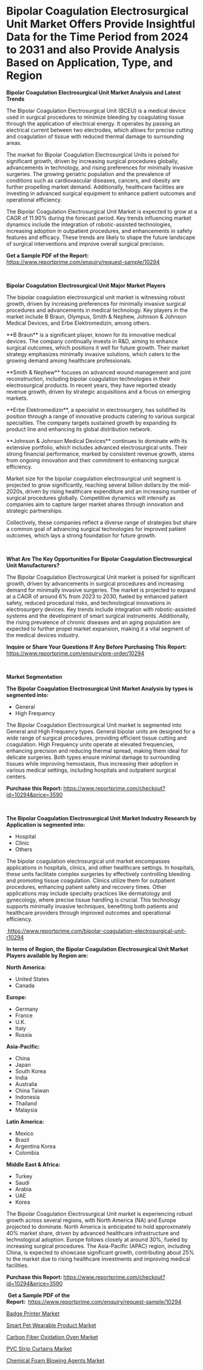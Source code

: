 <p><h1>Bipolar Coagulation Electrosurgical Unit Market Offers Provide Insightful Data for the Time Period from 2024 to 2031 and also Provide Analysis Based on Application, Type, and Region</h1></p><p><strong>Bipolar Coagulation Electrosurgical Unit Market Analysis and Latest Trends</strong></p>
<p><p>The Bipolar Coagulation Electrosurgical Unit (BCEU) is a medical device used in surgical procedures to minimize bleeding by coagulating tissue through the application of electrical energy. It operates by passing an electrical current between two electrodes, which allows for precise cutting and coagulation of tissue with reduced thermal damage to surrounding areas. </p><p>The market for Bipolar Coagulation Electrosurgical Units is poised for significant growth, driven by increasing surgical procedures globally, advancements in technology, and rising preferences for minimally invasive surgeries. The growing geriatric population and the prevalence of conditions such as cardiovascular diseases, cancers, and obesity are further propelling market demand. Additionally, healthcare facilities are investing in advanced surgical equipment to enhance patient outcomes and operational efficiency.</p><p>The Bipolar Coagulation Electrosurgical Unit Market is expected to grow at a CAGR of 11.90% during the forecast period. Key trends influencing market dynamics include the integration of robotic-assisted technologies, increasing adoption in outpatient procedures, and enhancements in safety features and efficacy. These trends are likely to shape the future landscape of surgical interventions and improve overall surgical precision.</p></p>
<p><strong>Get a Sample PDF of the Report:&nbsp;</strong> <a href="https://www.reportprime.com/enquiry/request-sample/10294">https://www.reportprime.com/enquiry/request-sample/10294</a></p>
<p>&nbsp;</p>
<p><strong>Bipolar Coagulation Electrosurgical Unit Major Market Players</strong></p>
<p><p>The bipolar coagulation electrosurgical unit market is witnessing robust growth, driven by increasing preferences for minimally invasive surgical procedures and advancements in medical technology. Key players in the market include B Braun, Olympus, Smith & Nephew, Johnson & Johnson Medical Devices, and Erbe Elektromedizin, among others. </p><p>**B Braun** is a significant player, known for its innovative medical devices. The company continually invests in R&D, aiming to enhance surgical outcomes, which positions it well for future growth. Their market strategy emphasizes minimally invasive solutions, which caters to the growing demand among healthcare professionals.</p><p>**Smith & Nephew** focuses on advanced wound management and joint reconstruction, including bipolar coagulation technologies in their electrosurgical products. In recent years, they have reported steady revenue growth, driven by strategic acquisitions and a focus on emerging markets.</p><p>**Erbe Elektromedizin**, a specialist in electrosurgery, has solidified its position through a range of innovative products catering to various surgical specialties. The company targets sustained growth by expanding its product line and enhancing its global distribution network.</p><p>**Johnson & Johnson Medical Devices** continues to dominate with its extensive portfolio, which includes advanced electrosurgical units. Their strong financial performance, marked by consistent revenue growth, stems from ongoing innovation and their commitment to enhancing surgical efficiency.</p><p>Market size for the bipolar coagulation electrosurgical unit segment is projected to grow significantly, reaching several billion dollars by the mid-2020s, driven by rising healthcare expenditure and an increasing number of surgical procedures globally. Competitive dynamics will intensify as companies aim to capture larger market shares through innovation and strategic partnerships. </p><p>Collectively, these companies reflect a diverse range of strategies but share a common goal of advancing surgical technologies for improved patient outcomes, which lays a strong foundation for future growth.</p></p>
<p>&nbsp;</p>
<p><strong>What Are The Key Opportunities For Bipolar Coagulation Electrosurgical Unit Manufacturers?</strong></p>
<p><p>The Bipolar Coagulation Electrosurgical Unit market is poised for significant growth, driven by advancements in surgical procedures and increasing demand for minimally invasive surgeries. The market is projected to expand at a CAGR of around 6% from 2023 to 2030, fueled by enhanced patient safety, reduced procedural risks, and technological innovations in electrosurgery devices. Key trends include integration with robotic-assisted systems and the development of smart surgical instruments. Additionally, the rising prevalence of chronic diseases and an aging population are expected to further propel market expansion, making it a vital segment of the medical devices industry.</p></p>
<p><strong>Inquire or Share Your Questions If Any Before Purchasing This Report:</strong> <a href="https://www.reportprime.com/enquiry/pre-order/10294">https://www.reportprime.com/enquiry/pre-order/10294</a></p>
<p>&nbsp;</p>
<p><strong>Market Segmentation</strong></p>
<p><strong>The Bipolar Coagulation Electrosurgical Unit Market Analysis by types is segmented into:</strong></p>
<p><ul><li>General</li><li>High Frequency</li></ul></p>
<p><p>The Bipolar Coagulation Electrosurgical Unit market is segmented into General and High Frequency types. General bipolar units are designed for a wide range of surgical procedures, providing efficient tissue cutting and coagulation. High Frequency units operate at elevated frequencies, enhancing precision and reducing thermal spread, making them ideal for delicate surgeries. Both types ensure minimal damage to surrounding tissues while improving hemostasis, thus increasing their adoption in various medical settings, including hospitals and outpatient surgical centers.</p></p>
<p><strong>Purchase this Report:&nbsp;</strong><a href="https://www.reportprime.com/checkout?id=10294&price=3590">https://www.reportprime.com/checkout?id=10294&price=3590</a></p>
<p>&nbsp;</p>
<p><strong>The Bipolar Coagulation Electrosurgical Unit Market Industry Research by Application is segmented into:</strong></p>
<p><ul><li>Hospital</li><li>Clinic</li><li>Others</li></ul></p>
<p><p>The bipolar coagulation electrosurgical unit market encompasses applications in hospitals, clinics, and other healthcare settings. In hospitals, these units facilitate complex surgeries by effectively controlling bleeding and promoting tissue coagulation. Clinics utilize them for outpatient procedures, enhancing patient safety and recovery times. Other applications may include specialty practices like dermatology and gynecology, where precise tissue handling is crucial. This technology supports minimally invasive techniques, benefiting both patients and healthcare providers through improved outcomes and operational efficiency.</p></p>
<p><a href="https://www.reportprime.com/bipolar-coagulation-electrosurgical-unit-r10294">&nbsp;https://www.reportprime.com/bipolar-coagulation-electrosurgical-unit-r10294</a></p>
<p><strong>In terms of Region, the Bipolar Coagulation Electrosurgical Unit Market Players available by Region are:</strong></p>
<p>
    <p> <strong> North America: </strong>
        <ul>
            <li>United States</li>
            <li>Canada</li>
        </ul>
        </p> 
    <p> <strong> Europe: </strong>
        <ul>
            <li>Germany</li>
            <li>France</li>
            <li>U.K.</li>
            <li>Italy</li>
            <li>Russia</li>
        </ul>
        </p> 
    <p> <strong> Asia-Pacific: </strong>
        <ul>
            <li>China</li>
            <li>Japan</li>
            <li>South Korea</li>
            <li>India</li>
            <li>Australia</li>
            <li>China Taiwan</li>
            <li>Indonesia</li>
            <li>Thailand</li>
            <li>Malaysia</li>
        </ul>
        </p> 
    <p> <strong> Latin America: </strong>
        <ul>
            <li>Mexico</li>
            <li>Brazil</li>
            <li>Argentina Korea</li>
            <li>Colombia</li>
        </ul>
        </p> 
    <p> <strong> Middle East & Africa: </strong>
        <ul>
            <li>Turkey</li>
            <li>Saudi</li>
            <li>Arabia</li>
            <li>UAE</li>
            <li>Korea</li>
        </ul>
    </p>
    </p>
<p><p>The Bipolar Coagulation Electrosurgical Unit market is experiencing robust growth across several regions, with North America (NA) and Europe projected to dominate. North America is anticipated to hold approximately 40% market share, driven by advanced healthcare infrastructure and technological adoption. Europe follows closely at around 30%, fueled by increasing surgical procedures. The Asia-Pacific (APAC) region, including China, is expected to showcase significant growth, contributing about 25% to the market due to rising healthcare investments and improving medical facilities.</p></p>
<p><strong>Purchase this Report: </strong><a href="https://www.reportprime.com/checkout?id=10294&price=3590">https://www.reportprime.com/checkout?id=10294&price=3590</a></p>
<p>&nbsp;<strong>Get a Sample PDF of the Report:&nbsp;&nbsp;</strong><a href="https://www.reportprime.com/enquiry/request-sample/10294">https://www.reportprime.com/enquiry/request-sample/10294</a></p>
<p><strong></strong></p>
<p><p><a href="https://www.linkedin.com/pulse/future-innovation-global-badge-printer-market-growth-opportunities-hvbcc?trackingId=eIPSS2pqTkGcJioEdRZkKw%3D%3D">Badge Printer Market</a></p><p><a href="https://medium.com/@rosebarnett1936/the-smart-pet-wearable-product-market-research-report-provides-an-in-depth-and-up-to-date-10c81595ccbd">Smart Pet Wearable Product Market</a></p><p><a href="https://issuu.com/reportprime-2/docs/carbon-fiber-oxidation-oven-market-_75f753c9c6f08a">Carbon Fiber Oxidation Oven Market</a></p><p><a href="https://www.linkedin.com/pulse/driving-factors-behind-pvc-strip-curtains-market-trends-applications-vvtuc?trackingId=QZQ8FZM7QBu%2FnHyjKr0xxg%3D%3D">PVC Strip Curtains Market</a></p><p><a href="https://issuu.com/reportprime-2/docs/chemical-foam-blowing-agents-market_e4c10c0170c5b7">Chemical Foam Blowing Agents Market</a></p></p>